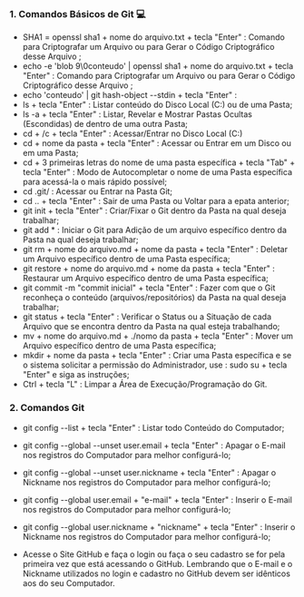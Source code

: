 ### 1. Comandos Básicos de Git :computer: 

- SHA1 = openssl sha1 + nome do arquivo.txt + tecla "Enter" : Comando para Criptografar um Arquivo ou para Gerar o Código Criptográfico desse Arquivo ; 
- echo -e 'blob 9\0conteudo' | openssl sha1 + nome do arquivo.txt + tecla "Enter" : Comando para Criptografar um Arquivo ou para Gerar o Código Criptográfico desse Arquivo ;
- echo 'conteudo' | git hash-object --stdin + tecla "Enter" :
- ls + tecla "Enter" : Listar conteúdo do Disco Local (C:\) ou de uma Pasta;
- ls -a + tecla "Enter" : Listar, Revelar e Mostrar Pastas Ocultas (Escondidas) de dentro de uma outra Pasta; 
- cd + /c + tecla "Enter" : Acessar/Entrar no Disco Local (C:)
- cd + nome da pasta + tecla "Enter" : Acessar ou Entrar em um Disco ou em uma Pasta;
- cd + 3 primeiras letras do nome de uma pasta específica + tecla "Tab" + tecla "Enter" : Modo de Autocompletar o nome de uma Pasta específica para acessá-la o mais rápido possível;
- cd .git/ : Acessar ou Entrar na Pasta Git;
- cd .. + tecla "Enter" : Sair de uma Pasta ou Voltar para a epata anterior;
- git init + tecla "Enter" :  Criar/Fixar o Git dentro da Pasta na qual deseja trabalhar;
- git add * : Iniciar o Git para Adição de um arquivo específico dentro da Pasta na qual deseja trabalhar;
- git rm + nome do arquivo.md + nome da pasta + tecla "Enter" : Deletar um Arquivo específico dentro de uma Pasta específica;
- git restore + nome do arquivo.md + nome da pasta + tecla "Enter" : Restaurar um Arquivo específico dentro de uma Pasta específica;
- git commit -m "commit inicial" + tecla "Enter" : Fazer com que o Git reconheça o conteúdo (arquivos/repositórios) da Pasta na qual deseja trabalhar;
- git status + tecla "Enter" : Verificar o Status ou a Situação de cada Arquivo que se encontra dentro da Pasta na qual esteja trabalhando;
- mv + nome do arquivo.md + ./nomo da pasta + tecla "Enter" : Mover um Arquivo específico dentro de uma Pasta específica;
- mkdir + nome da pasta + tecla "Enter" : Criar uma Pasta específica e se o sistema solicitar a permissão do Administrador, use : sudo su + tecla "Enter" e siga as instruções; 
- Ctrl + tecla "L" : Limpar a Área de Execução/Programação do Git.

### 2. Comandos Git

- git config --list + tecla "Enter" : Listar todo Conteúdo do Computador;

- git config --global --unset user.email + tecla "Enter" : Apagar o E-mail nos registros do Computador para melhor configurá-lo;

- git config --global --unset user.nickname + tecla "Enter" : Apagar o Nickname nos registros do Computador para melhor configurá-lo;  

- git config --global user.email + "e-mail" + tecla "Enter" : Inserir o E-mail nos registros do Computador para melhor configurá-lo;

- git config --global user.nickname + "nickname" + tecla "Enter" : Inserir o Nickname nos registros do Computador para melhor configurá-lo;

- Acesse o Site GitHub e faça o login ou faça o seu cadastro se for pela primeira vez que está acessando o GitHub. Lembrando que o E-mail e o Nickname utilizados no login e cadastro no GitHub devem ser idênticos aos do seu Computador.

  

 
